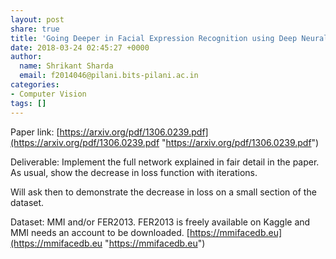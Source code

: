 ```yaml
---
layout: post
share: true
title: 'Going Deeper in Facial Expression Recognition using Deep Neural Networks '
date: 2018-03-24 02:45:27 +0000
author:
  name: Shrikant Sharda
  email: f2014046@pilani.bits-pilani.ac.in
categories:
- Computer Vision
tags: []
---
```


Paper link: [https://arxiv.org/pdf/1306.0239.pdf](https://arxiv.org/pdf/1306.0239.pdf "https://arxiv.org/pdf/1306.0239.pdf")

Deliverable: Implement the full network explained in fair detail in the paper. As usual, show the decrease in loss function with iterations.

Will ask then to demonstrate the decrease in loss on a small section of the dataset.

Dataset: MMI and/or FER2013. FER2013 is freely available on Kaggle and MMI needs an account to be downloaded. [https://mmifacedb.eu](https://mmifacedb.eu "https://mmifacedb.eu")